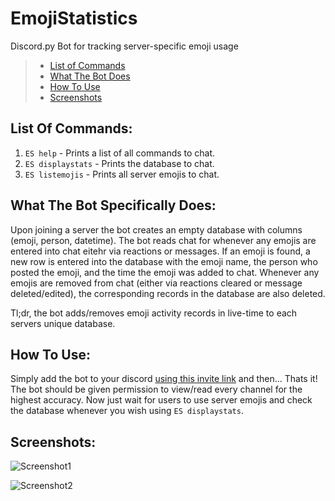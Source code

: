 # EmojiStatistics
Discord.py Bot for tracking server-specific emoji usage

> * [List of Commands](https://github.com/SethCohen/EmojiStatistics/blob/master/README.md#list-of-commands)
> * [What The Bot Does](https://github.com/SethCohen/EmojiStatistics/blob/master/README.md#what-the-bot-specifically-does)
> * [How To Use](https://github.com/SethCohen/EmojiStatistics/blob/master/README.md#how-to-use)
> * [Screenshots](https://github.com/SethCohen/EmojiStatistics/blob/master/README.md#screenshots)

## List Of Commands:

1. `ES help` - Prints a list of all commands to chat.
2. `ES displaystats` - Prints the database to chat.
3. `ES listemojis` - Prints all server emojis to chat.

## What The Bot Specifically Does:

Upon joining a server the bot creates an empty database with columns (emoji, person, datetime).
The bot reads chat for whenever any emojis are entered into chat eitehr via reactions or messages. If an emoji is found, a new row is entered into the database with the emoji name, the person who posted the emoji, and the time the emoji was added to chat.
Whenever any emojis are removed from chat (either via reactions cleared or message deleted/edited), the corresponding records in the database are also deleted.

Tl;dr, the bot adds/removes emoji activity records in live-time to each servers unique database.

## How To Use:

Simply add the bot to your discord [using this invite link](https://discord.com/api/oauth2/authorize?client_id=757326308547100712&permissions=84992&scope=bot) and then...
Thats it! The bot should be given permission to view/read every channel for the highest accuracy. Now just wait for users to use server emojis and check the database whenever you wish using `ES displaystats`.

## Screenshots:

![Screenshot1](https://i.imgur.com/popPDaB.png)

![Screenshot2](https://i.imgur.com/Bvf9QT6.png)

